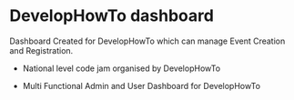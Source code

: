 # DevelopHowTo dashboard

Dashboard Created for DevelopHowTo which can manage Event Creation and Registration.

- National level code jam organised by DevelopHowTo

- Multi Functional Admin and User Dashboard for DevelopHowTo
